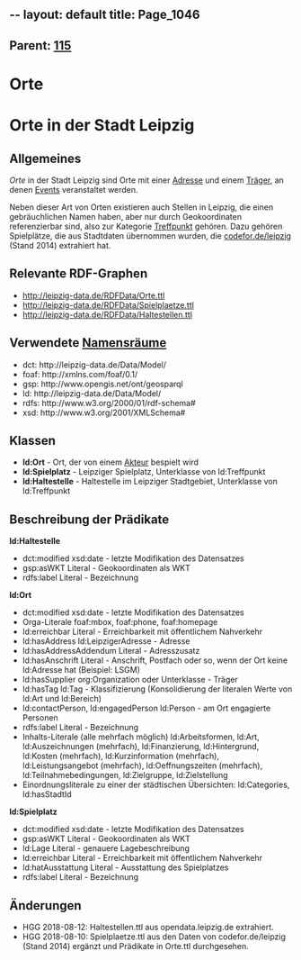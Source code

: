 --
layout: default
title: Page_1046
---

## Parent: [115](Page_115)

# Orte

<h1>Orte in der Stadt Leipzig</h1>
<h2>Allgemeines</h2>
<em>Orte</em> in der Stadt Leipzig sind Orte mit einer <a href="http://leipzig-data.de/ontology/adressen/">Adresse</a> und einem <a href="http://leipzig-data.de/ontology/akteure/">Träger</a>, an denen <a href="http://leipzig-data.de/ontology/events/">Events</a> veranstaltet werden.

Neben dieser Art von Orten existieren auch Stellen in Leipzig, die einen gebräuchlichen Namen haben, aber nur durch Geokoordinaten referenzierbar sind, also zur Kategorie <a href="http://leipzig-data.de/ontology/adressen/">Treffpunkt</a> gehören. Dazu gehören Spielplätze, die aus Stadtdaten übernommen wurden, die <a href="https://codefor.de/projekte/2014-05-06-le-kitas_und_schulen_in_leipzig.html">codefor.de/leipzig</a> (Stand 2014) extrahiert hat.
<h2>Relevante RDF-Graphen</h2>
<ul>
 	<li><a href="http://leipzig-data.de/RDFData/Orte.ttl">http://leipzig-data.de/RDFData/Orte.ttl</a></li>
 	<li><a href="http://leipzig-data.de/RDFData/Spielplaetze.ttl">http://leipzig-data.de/RDFData/Spielplaetze.ttl</a></li>
 	<li><a href="http://leipzig-data.de/RDFData/Haltestellen.ttl">http://leipzig-data.de/RDFData/Haltestellen.ttl</a></li>
</ul>
<h2>Verwendete <a href="http://lov.okfn.org">Namensräume</a></h2>
<ul>
 	<li>dct: http://leipzig-data.de/Data/Model/</li>
 	<li>foaf: http://xmlns.com/foaf/0.1/</li>
 	<li>gsp: http://www.opengis.net/ont/geosparql</li>
 	<li>ld: http://leipzig-data.de/Data/Model/</li>
 	<li>rdfs: http://www.w3.org/2000/01/rdf-schema#</li>
 	<li>xsd: http://www.w3.org/2001/XMLSchema#</li>
</ul>
<h2>Klassen</h2>
<ul>
 	<li><b>ld:Ort</b> - Ort, der von einem <a href="http://leipzig-data.de/ontology/akteure/">Akteur</a> bespielt wird</li>
 	<li><b>ld:Spielplatz</b> - Leipziger Spielplatz, Unterklasse von ld:Treffpunkt</li>
 	<li><b>ld:Haltestelle</b> - Haltestelle im Leipziger Stadtgebiet, Unterklasse von ld:Treffpunkt</li>
</ul>
<h2>Beschreibung der Prädikate</h2>
<strong>ld:Haltestelle</strong>
<ul>
 	<li>dct:modified xsd:date - letzte Modifikation des Datensatzes</li>
 	<li>gsp:asWKT Literal - Geokoordinaten als WKT</li>
 	<li>rdfs:label Literal - Bezeichnung</li>
</ul>
<b>ld:Ort</b>
<ul>
 	<li>dct:modified xsd:date - letzte Modifikation des Datensatzes</li>
 	<li>Orga-Literale foaf:mbox, foaf:phone, foaf:homepage</li>
 	<li>ld:erreichbar Literal - Erreichbarkeit mit öffentlichem Nahverkehr</li>
 	<li>ld:hasAddress ld:LeipzigerAdresse - Adresse</li>
 	<li>ld:hasAddressAddendum Literal - Adresszusatz</li>
 	<li>ld:hasAnschrift Literal - Anschrift, Postfach oder so, wenn der Ort keine ld:Adresse hat (Beispiel: LSGM)</li>
 	<li>ld:hasSupplier org:Organization oder Unterklasse - Träger</li>
 	<li>ld:hasTag ld:Tag - Klassifizierung (Konsolidierung der literalen Werte von ld:Art und ld:Bereich)</li>
 	<li>ld:contactPerson, ld:engagedPerson ld:Person - am Ort engagierte Personen</li>
 	<li>rdfs:label Literal - Bezeichnung</li>
 	<li>Inhalts-Literale (alle mehrfach möglich) ld:Arbeitsformen, ld:Art, ld:Auszeichnungen (mehrfach), ld:Finanzierung, ld:Hintergrund, ld:Kosten (mehrfach), ld:Kurzinformation (mehrfach), ld:Leistungsangebot (mehrfach), ld:Oeffnungszeiten (mehrfach), ld:Teilnahmebedingungen, ld:Zielgruppe, ld:Zielstellung</li>
 	<li>Einordnungsliterale zu einer der städtischen Übersichten: ld:Categories, ld:hasStadtId</li>
</ul>
<strong>ld:Spielplatz</strong>
<ul>
 	<li>dct:modified xsd:date - letzte Modifikation des Datensatzes</li>
 	<li>gsp:asWKT Literal - Geokoordinaten als WKT</li>
 	<li>ld:Lage Literal - genauere Lagebeschreibung</li>
 	<li>ld:erreichbar Literal - Erreichbarkeit mit öffentlichem Nahverkehr</li>
 	<li>ld:hatAusstattung Literal - Ausstattung des Spielplatzes</li>
 	<li>rdfs:label Literal - Bezeichnung</li>
</ul>
<h2>Änderungen</h2>
<ul>
 	<li>HGG 2018-08-12: Haltestellen.ttl aus opendata.leipzig.de extrahiert.</li>
 	<li>HGG 2018-08-10: Spielplaetze.ttl aus den Daten von codefor.de/leipzig (Stand 2014) ergänzt und Prädikate in Orte.ttl durchgesehen.</li>
</ul>

